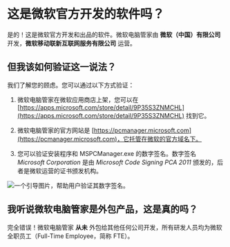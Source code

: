 # 这是微软官方开发的软件吗？

是的！这是微软官方开发和出品的软件。微软电脑管家由 **微软（中国）有限公司** 开发，**微软移动联新互联网服务有限公司** 运营。

## 但我该如何验证这一说法？

我们了解您的顾虑。您可以通过以下方式验证：

1. 微软电脑管家在微软应用商店上架，您可以在 [https://apps.microsoft.com/store/detail/9P35S3ZNMCHL](https://apps.microsoft.com/store/detail/9P35S3ZNMCHL) 找到它。

2. 微软电脑管家的官方网站是 [https://pcmanager.microsoft.com](https://pcmanager.microsoft.com)，它托管在微软的官方域名下。

3. 您可以验证安装程序和 MSPCManager.exe 的数字签名。数字签名 *Microsoft Corporation* 是由 *Microsoft Code Signing PCA 2011* 颁发的，后者是微软运营的证书颁发机构。

![一个引导图片，帮助用户验证其数字签名。](/assets/digital-signature.png)

## 我听说微软电脑管家是外包产品，这是真的吗？

完全错误！微软电脑管家 **从未** 外包给其他任何公司开发，所有研发人员均为微软全职员工（Full-Time Employee，简称 FTE）。
